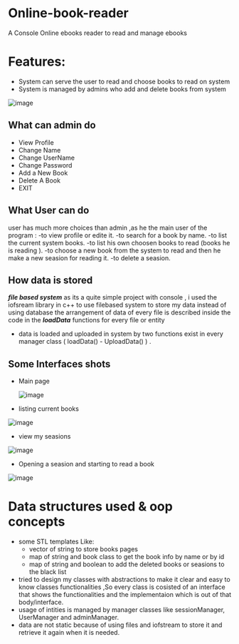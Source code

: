 # Online-book-reader
A Console Online ebooks reader to read and manage ebooks

# Features:
- System can serve the user to read and choose books to read on system
- System is managed by admins who add and delete books from system
  
![image](https://github.com/MOSTAFA-MANSOUR72/Online-book-reader/assets/149438807/a5d5d0b6-8983-44e3-a10d-edfea1dbbbc8)

## What can admin do
- View Profile
- Change Name
- Change UserName
- Change Password
- Add a New Book
- Delete A Book
- EXIT

## What User can do 
user has much more choices than admin ,as he the main user of the program :
-to view profile or edite it.
-to search for a book by name.
-to list the current system books.
-to list his own choosen books to read (books he is reading ).
-to choose a new book from the system to read and then he make a new seasion for reading it.
-to delete a seasion.

## How data is stored 
***file based system***
 as its a quite simple project with console , i used the iofsream library in c++ to use filebased system to store my data instead of using database
 the arrangement of data of every file is described inside the code in the ***loadData*** functions for every file or entity
 - data is loaded and uploaded in system by two functions exist in every manager class ( loadData() - UploadData() ) .
   
## Some Interfaces shots

  - Main page

    ![image](https://github.com/MOSTAFA-MANSOUR72/Online-book-reader/assets/149438807/07601f3b-15f9-49ef-bf98-e15004b74a89)

- listing current books
  
![image](https://github.com/MOSTAFA-MANSOUR72/Online-book-reader/assets/149438807/2660473a-ea53-40ad-b938-3eef2690e5d3)

- view my seasions
  
![image](https://github.com/MOSTAFA-MANSOUR72/Online-book-reader/assets/149438807/39e0b06a-a344-4aac-abd2-c359945edc27)
  
- Opening a seasion and starting to read a book
  
![image](https://github.com/MOSTAFA-MANSOUR72/Online-book-reader/assets/149438807/8ea5b96b-c8ec-4fae-895e-fc5a8fe6e5f0)

# Data structures used & oop concepts
- some STL templates Like:
  - vector of string to store books pages
  - map of string and book class to get the book info by name or by id
  - map of string and boolean to add the deleted books or seasions to the black list
- tried to design my classes with abstractions to make it clear and easy to know classes functionalities ,So every class is cosisted of an interface that shows the functionalities and the implementaion which is out of that body/interface.
- usage of intities is managed by manager classes like sessionManager, UserManager and adminManager.
- data are not static because of using files and iofstream to store it and retrieve it again when it is needed.
  
